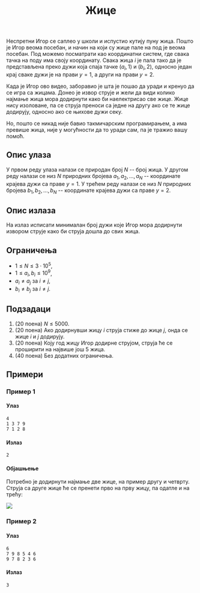 ﻿---
title: Жице
timelimit: 1.0 # у секундама
memlimit: 64   # y MB
owner: takprog # власник је онај ко ради на задатку
origin: # опционо (ако се зна одакле је задатак преузет, пожељно је навести извор)
tags: [] # сваки задатак може бити означен према унапред договореној листи ознака
status: KOMPLETAN # један од: "IZRADA", "PREGLED" или "KOMPLETAN".
status-date: 2024-08-15 # датум у формату YYYY-MM-DD од када је задатак у наведеном статусу
crafted-dir: testcases
solutions:
  - name: ex0
    lang: [cpp]
    desc: ""
    tags: []
---

Неспретни Игор се саплео у школи и испустио кутију пуну жица. Пошто је Игор веома посебан, и начин на који су жице пале на под је веома посебан. Под можемо посматрати као координатни систем, где свака тачка на поду има своју координату. Свака жица $i$ је пала тако да је представљена преко дужи која спаја тачке $(a_i, 1)$ и $(b_i, 2)$, односно један крај сваке дужи је на прави $y = 1$, а други на прави $y = 2$.

Када је Игор ово видео, заборавио је шта је пошао да уради и кренуо да се игра са жицама. Донео је извор струје и жели да види колико најмање жица мора додирнути како би наелектрисао све жице. Жице нису изоловане, па се струја преноси са једне на другу ако се те жице додирују, односно ако се њихове дужи секу.

Но, пошто се никад није бавио такмичарским програмирањем, а има превише жица, није у могућности да то уради сам, па је тражио вашу помоћ.

## Опис улаза

У првом реду улаза налази се природан број $N$ -- број жица.
У другом реду налази се низ $N$ природних бројева $a_1, a_2, ..., a_N$ -- координате крајева дужи са праве $y = 1$.
У трећем реду налази се низ $N$ природних бројева $b_1, b_2, ..., b_N$ -- координате крајева дужи са праве $y = 2$.


## Опис излаза

На излаз исписати минималан број дужи које Игор мора додирнути извором струје како би струја дошла до свих жица.

## Ограничења

- $1 \leq N \leq 3\cdot10^5$,
- $1 \leq a_i, b_i \leq 10^9$,
- $a_i \neq a_j$ за $i \neq j$,
- $b_i \neq b_j$ за $i \neq j$.

## Подзадаци

1. (20 поена) $N \leq 5000$. 
2. (20 поена) Ако додирнувши жицу $i$ струја стиже до жице $j$, онда се жице $i$ и $j$ додирују.
3. (20 поена) Коју год жицу Игор додирне струјом, струја ће се проширити на највише још $5$ жица.
4. (40 поена) Без додатних ограничења.

## Примери

### Пример 1

#### Улаз

```
4
1 3 7 9
7 1 2 8
```

#### Излаз

```
2
```
#### Објашњење

Потребно је додирнути најмање две жице, на пример другу и четврту. Струја са друге жице ће се пренети прво на прву жицу, па одатле и на трећу:

![](https://petljamediastorage.blob.core.windows.net/competitions/zice-sl1.png)

### Пример 2

#### Улаз

```
6
7 9 8 5 4 6 
9 7 8 2 3 6
```

#### Излаз

```
3
```

